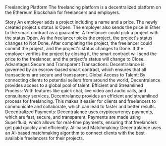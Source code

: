 Freelancing Platform
The freelancing platform is a decentralized platform on the Ethereum Blockchain for freelancers and employers.

Story
An employer adds a project including a name and a price. The newly created project's status is Open. The employer also sends the price in Ether to the smart contract as a guarantee. A freelancer could pick a project with the status Open. As the freelancer picks the project, the project's status changes to Not Done. After completing the project, the freelancer could commit the project, and the project's status changes to Done. If the employer verifies the project by closing it, the smart contract will send the price to the freelancer, and the project's status will change to Close.
Advantages
Secure and Transparent Transactions: Decentralance is governed by an escrow-based smart contract, which ensures that all transactions are secure and transparent.
Global Access to Talent: By connecting clients to potential sellers from around the world, Decentralance provides access to a global pool of talent.
Efficient and Streamlined Process: With features like quick chat, live video and audio calls, and consultancy services, Decentralance provides an efficient and streamlined process for freelancing. This makes it easier for clients and freelancers to communicate and collaborate, which can lead to faster and better results.
Decentralized Payments: Decentralance uses cryptocurrency payments, which are fast, secure, and transparent. Payments are made using Superfluid, which allows for real-time payments, ensuring that freelancers get paid quickly and efficiently.
AI-based Matchmaking: Decentralance uses an AI-based matchmaking algorithm to connect clients with the best available freelancers for their projects.
